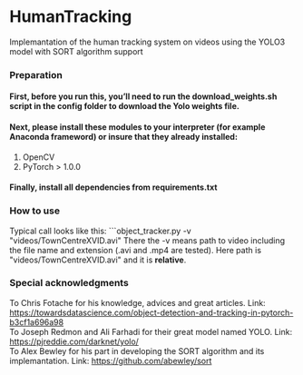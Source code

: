 # HumanTracking
Implemantation of the human tracking system on videos using the YOLO3 model with SORT algorithm support 
### Preparation  
#### First, before you run this, you’ll need to run the download_weights.sh script in the config folder to download the Yolo weights file.
#### Next, please install these modules to your interpreter (for example Anaconda frameword) or insure that they already installed:
1) OpenCV  
2) PyTorch > 1.0.0      
#### Finally, install all dependencies from requirements.txt  
### How to use
Typical call looks like this: ```object_tracker.py -v "videos/TownCentreXVID.avi"
There the -v means path to video including the file name and extension (.avi and .mp4 are tested). Here path is "videos/TownCentreXVID.avi" and it is <b>relative</b>.

### Special acknowledgments
To Chris Fotache for his knowledge, advices and great articles. Link: https://towardsdatascience.com/object-detection-and-tracking-in-pytorch-b3cf1a696a98  
To Joseph Redmon and Ali Farhadi for their great model named YOLO. Link: https://pjreddie.com/darknet/yolo/  
To Alex Bewley for his part in developing the SORT algorithm and its implemantation. Link: https://github.com/abewley/sort
